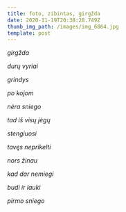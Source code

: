 ```yaml
---
title: foto, zibintas, girgžda
date: 2020-11-19T20:38:28.749Z
thumb_img_path: /images/img_6864.jpg
template: post
---
```

*girgžda*

*durų vyriai*

*grindys*

*po kojom* 

*nėra sniego* 

*tad iš visų jėgų* 

*stengiuosi*

*tavęs neprikelti*

*nors žinau*

*kad dar nemiegi*

*budi ir lauki* 

*pirmo sniego*